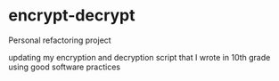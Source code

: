 # encrypt-decrypt

Personal refactoring project

updating my encryption and decryption script that I wrote in 10th grade using good software practices
